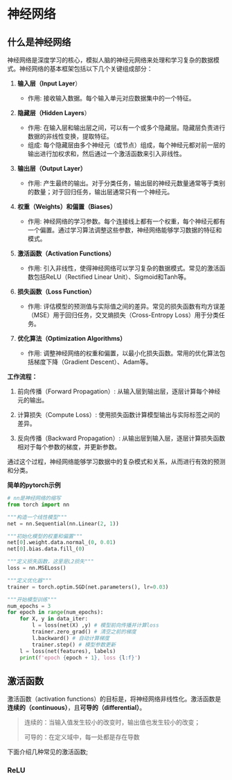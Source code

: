 # 神经网络

## 什么是神经网络


神经网络是深度学习的核心，模拟人脑的神经元网络来处理和学习复杂的数据模式。神经网络的基本框架包括以下几个关键组成部分：

1. **输入层（Input Layer**）
   
   - 作用: 接收输入数据。每个输入单元对应数据集中的一个特征。
  
2. **隐藏层（Hidden Layers**）
   
   - 作用: 在输入层和输出层之间，可以有一个或多个隐藏层。隐藏层负责进行数据的非线性变换，提取特征。
   - 组成: 每个隐藏层由多个神经元（或节点）组成，每个神经元都对前一层的输出进行加权求和，然后通过一个激活函数来引入非线性。

3. **输出层（Output Layer）**
    - 作用: 产生最终的输出。对于分类任务，输出层的神经元数量通常等于类别的数量；对于回归任务，输出层通常只有一个神经元。
  
4. **权重（Weights）和偏置（Biases）**
   - 作用: 神经网络的学习参数。每个连接线上都有一个权重，每个神经元都有一个偏置。通过学习算法调整这些参数，神经网络能够学习数据的特征和模式。
  
5. **激活函数（Activation Functions）**
   - 作用: 引入非线性，使得神经网络可以学习复杂的数据模式。常见的激活函数包括ReLU（Rectified Linear Unit）、Sigmoid和Tanh等。
  
6. **损失函数（Loss Function）**
   - 作用: 评估模型的预测值与实际值之间的差异。常见的损失函数有均方误差（MSE）用于回归任务，交叉熵损失（Cross-Entropy Loss）用于分类任务。
  
7. **优化算法（Optimization Algorithms）**
   - 作用: 调整神经网络的权重和偏置，以最小化损失函数。常用的优化算法包括梯度下降（Gradient Descent）、Adam等。
  
**工作流程：**
1. 前向传播（Forward Propagation）: 从输入层到输出层，逐层计算每个神经元的输出。

2. 计算损失（Compute Loss）: 使用损失函数计算模型输出与实际标签之间的差异。

3. 反向传播（Backward Propagation）: 从输出层到输入层，逐层计算损失函数相对于每个参数的梯度，并更新参数。
   
通过这个过程，神经网络能够学习数据中的复杂模式和关系，从而进行有效的预测和分类。


**简单的pytorch示例**
```python
# nn是神经网络的缩写
from torch import nn

"""构造一个线性模型"""
net = nn.Sequential(nn.Linear(2, 1))

"""初始化模型的权重和偏置"""
net[0].weight.data.normal_(0, 0.01)
net[0].bias.data.fill_(0)

"""定义损失函数，这里是L2损失"""
loss = nn.MSELoss()

"""定义优化器"""
trainer = torch.optim.SGD(net.parameters(), lr=0.03)

"""开始模型训练"""
num_epochs = 3
for epoch in range(num_epochs):
    for X, y in data_iter:
        l = loss(net(X) ,y) # 模型前向传播并计算loss
        trainer.zero_grad() # 清空之前的梯度
        l.backward() # 自动计算梯度
        trainer.step() # 模型参数更新
    l = loss(net(features), labels)
    print(f'epoch {epoch + 1}, loss {l:f}')
```


## 激活函数
激活函数（activation functions）的目标是，将神经网络非线性化。激活函数是**连续的（continuous）**，且**可导的（differential）**。

> 连续的：当输入值发生较小的改变时，输出值也发生较小的改变；
> 
> 可导的：在定义域中，每一处都是存在导数

下面介绍几种常见的激活函数;

### ReLU